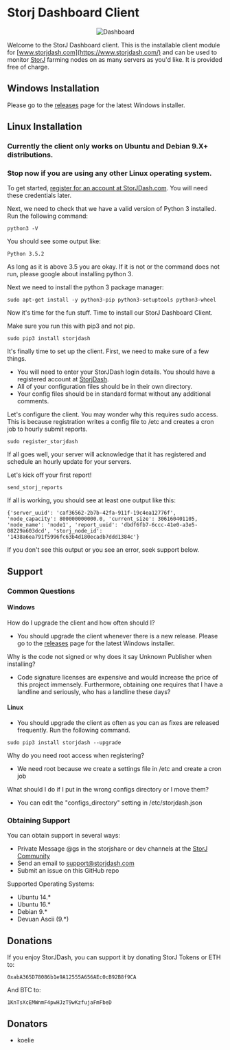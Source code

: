 # Storj Dashboard Client

<p align="center">
  <img src="https://s3-us-west-1.amazonaws.com/storjdashgeneral/Screenshot+2017-10-25+18.35.13.png" alt="Dashboard">
</p>

Welcome to the StorJ Dashboard client.  This is the installable client module for [www.storjdash.com](https://www.storjdash.com/) and can be used to monitor [StorJ](https://storj.io) farming nodes on as many servers as you'd like.  It is provided free of charge.

## Windows Installation

Please go to the [releases](https://github.com/sibblegp/Storj-Dashboard-Client/releases) page for the latest Windows installer.

## Linux Installation

### Currently the client only works on Ubuntu and Debian 9.X+ distributions.

### Stop now if you are using any other Linux operating system.

To get started, [register for an account at StorJDash.com](https://www.storjdash.com/register/).  You will need these credentials later.

Next, we need to check that we have a valid version of Python 3 installed.  Run the following command:

```
python3 -V
```

You should see some output like:

```
Python 3.5.2
```

As long as it is above 3.5 you are okay.  If it is not or the command does not run, please google about installing python 3.

Next we need to install the python 3 package manager:

```
sudo apt-get install -y python3-pip python3-setuptools python3-wheel
```

Now it's time for the fun stuff.  Time to install our StorJ Dashboard Client.

Make sure you run this with pip3 and not pip.

```
sudo pip3 install storjdash
```
It's finally time to set up the client.  First, we need to make sure of a few things.

* You will need to enter your StorJDash login details.  You should have a registered account at [StorjDash](https://www.storjdash.com/).
* All of your configuration files should be in their own directory.
* Your config files should be in standard format without any additional comments.

Let's configure the client.  You may wonder why this requires sudo access.  This is because registration writes a config file to /etc and creates a cron job to hourly submit reports.

```
sudo register_storjdash
```

If all goes well, your server will acknowledge that it has registered and schedule an hourly update for your servers.

Let's kick off your first report!

```
send_storj_reports
```
If all is working, you should see at least one output like this:
```
{'server_uuid': 'caf36562-2b7b-42fa-911f-19c4ea12776f', 'node_capacity': 800000000000.0, 'current_size': 306160401105, 'node_name': 'node1', 'report_uuid': 'dbdf6fb7-6ccc-41e0-a3e5-08229a603dcd', 'storj_node_id': '1438a6ea791f5996fc63b4d180ecadb7ddd1384c'}
```
If you don't see this output or you see an error, seek support below.

## Support

### Common Questions

#### Windows

How do I upgrade the client and how often should I?

* You should upgrade the client whenever there is a new release.  Please go to the [releases](https://github.com/sibblegp/Storj-Dashboard-Client/releases) page for the latest Windows installer.

Why is the code not signed or why does it say Unknown Publisher when installing?

* Code signature licenses are expensive and would increase the price of this project immensely.  Furthermore, obtaining one requires that I have a landline and seriously, who has a landline these days?


#### Linux

* You should upgrade the client as often as you can as fixes are released frequently.  Run the following command.

```
sudo pip3 install storjdash --upgrade
```

Why do you need root access when registering?

* We need root because we create a settings file in /etc and create a cron job

What should I do if I put in the wrong configs directory or I move them?

* You can edit the "configs_directory" setting in /etc/storjdash.json

### Obtaining Support

You can obtain support in several ways:

* Private Message @gs in the storjshare or dev channels at the [StorJ Community](https://community.storj.io/)
* Send an email to [support@storjdash.com](mailto:support@storjdash.com)
* Submit an issue on this GitHub repo

Supported Operating Systems:

* Ubuntu 14.*
* Ubuntu 16.*
* Debian 9.*
* Devuan Ascii (9.*)

## Donations

If you enjoy StorJDash, you can support it by donating StorJ Tokens or ETH to:

```
0xabA365D78086b1e9A12555A656AEc0cB92B8f9CA
```

And BTC to:

```
1KnTsXcEMWnmF4pwHJzT9wKzfujaFmFbeD
```

## Donators

* koelie